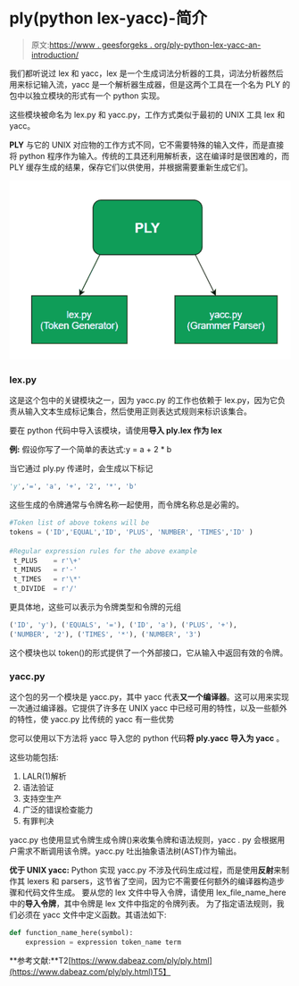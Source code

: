 # ply(python lex-yacc)-简介

> 原文:[https://www . geesforgeks . org/ply-python-lex-yacc-an-introduction/](https://www.geeksforgeeks.org/ply-python-lex-yacc-an-introduction/)

我们都听说过 lex 和 yacc，lex 是一个生成词法分析器的工具，词法分析器然后用来标记输入流，yacc 是一个解析器生成器，但是这两个工具在一个名为 PLY 的包中以独立模块的形式有一个 python 实现。

这些模块被命名为 lex.py 和 yacc.py，工作方式类似于最初的 UNIX 工具 lex 和 yacc。

**PLY** 与它的 UNIX 对应物的工作方式不同，它不需要特殊的输入文件，而是直接将 python 程序作为输入。传统的工具还利用解析表，这在编译时是很困难的，而 PLY 缓存生成的结果，保存它们以供使用，并根据需要重新生成它们。

![PLY components](img/6ed3f65ceb52acc451c752e5be9a4548.png)

### lex.py

这是这个包中的关键模块之一，因为 yacc.py 的工作也依赖于 lex.py，因为它负责从输入文本生成标记集合，然后使用正则表达式规则来标识该集合。

要在 python 代码中导入该模块，请使用**导入 ply.lex 作为 lex**

**例:**
假设你写了一个简单的表达式:y = a + 2 * b

当它通过 ply.py 传递时，会生成以下标记

```py
'y','=', 'a', '+', '2', '*', 'b'
```

这些生成的令牌通常与令牌名称一起使用，而令牌名称总是必需的。

```py
#Token list of above tokens will be
tokens = ('ID','EQUAL','ID', 'PLUS', 'NUMBER', 'TIMES','ID' )

#Regular expression rules for the above example 
 t_PLUS    = r'\+'
 t_MINUS   = r'-'
 t_TIMES   = r'\*'
 t_DIVIDE  = r'/'
```

更具体地，这些可以表示为令牌类型和令牌的元组

```py
('ID', 'y'), ('EQUALS', '='), ('ID', 'a'), ('PLUS', '+'), 
('NUMBER', '2'), ('TIMES', '*'), ('NUMBER', '3')
```

这个模块也以 token()的形式提供了一个外部接口，它从输入中返回有效的令牌。

### yacc.py

这个包的另一个模块是 yacc.py，其中 yacc 代表**又一个编译器**。这可以用来实现一次通过编译器。它提供了许多在 UNIX yacc 中已经可用的特性，以及一些额外的特性，使 yacc.py 比传统的 yacc 有一些优势

您可以使用以下方法将 yacc 导入您的 python 代码**将 ply.yacc 导入为 yacc** 。

这些功能包括:

1.  LALR(1)解析
2.  语法验证
3.  支持空生产
4.  广泛的错误检查能力
5.  有罪判决

yacc.py 也使用显式令牌生成令牌()来收集令牌和语法规则，yacc . py 会根据用户需求不断调用该令牌。yacc.py 吐出抽象语法树(AST)作为输出。

**优于 UNIX yacc:**
Python 实现 yacc.py 不涉及代码生成过程，而是使用**反射**来制作其 lexers 和 parsers，这节省了空间，因为它不需要任何额外的编译器构造步骤和代码文件生成。
要从您的 lex 文件中导入令牌，请使用 lex_file_name_here 中的**导入令牌**，其中令牌是 lex 文件中指定的令牌列表。
为了指定语法规则，我们必须在 yacc 文件中定义函数。其语法如下:

```py
def function_name_here(symbol):
    expression = expression token_name term
```

**参考文献:**T2[https://www.dabeaz.com/ply/ply.html](https://www.dabeaz.com/ply/ply.html)T5】